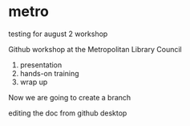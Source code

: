 # metro
testing for august 2 workshop

Github workshop at the Metropolitan Library Council
1. presentation
2. hands-on training
3. wrap up
      
Now we are going to create a branch

editing the doc from github desktop

